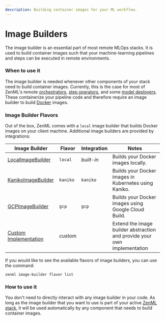 ```yaml
---
description: Building container images for your ML workflow.
---
```


# Image Builders

The image builder is an essential part of most remote MLOps stacks. It is used to build container images such that your machine-learning pipelines and steps can be executed in remote environments.

### When to use it

The image builder is needed whenever other components of your stack need to build container images. Currently, this is the case for most of ZenML's remote [orchestrators](../orchestrators/orchestrators.md), [step operators](../step-operators/step-operators.md), and some [model deployers](../model-deployers/model-deployers.md). These containerize your pipeline code and therefore require an image builder to build [Docker](https://www.docker.com/) images.

### Image Builder Flavors

Out of the box, ZenML comes with a `local` image builder that builds Docker images on your client machine. Additional image builders are provided by integrations:

| Image Builder                      | Flavor   | Integration | Notes                                                                    |
| ---------------------------------- | -------- | ----------- | ------------------------------------------------------------------------ |
| [LocalImageBuilder](local.md)      | `local`  | _built-in_  | Builds your Docker images locally.                                       |
| [KanikoImageBuilder](kaniko.md)    | `kaniko` | `kaniko`    | Builds your Docker images in Kubernetes using Kaniko.                    |
| [GCPImageBuilder](gcp.md)          | `gcp`    | `gcp`       | Builds your Docker images using Google Cloud Build.                      |
| [Custom Implementation](custom.md) | _custom_ |             | Extend the image builder abstraction and provide your own implementation |

If you would like to see the available flavors of image builders, you can use the command:

```shell
zenml image-builder flavor list
```

### How to use it

You don't need to directly interact with any image builder in your code. As long as the image builder that you want to use is part of your active [ZenML stack](../../../../old\_book/starter-guide/stacks/stacks.md), it will be used automatically by any component that needs to build container images.
